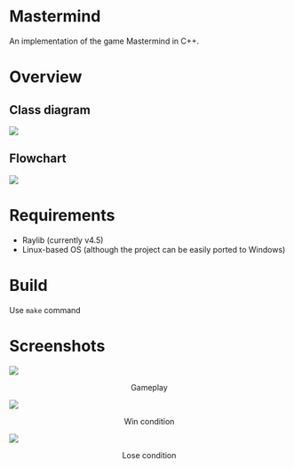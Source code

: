 # Mastermind

An implementation of the game Mastermind in C++.

# Overview
## Class diagram
![](images/class-diagram.svg)

## Flowchart
![](images/flowchart.svg)

# Requirements

* Raylib (currently v4.5)
* Linux-based OS (although the project can be easily ported to Windows)

# Build

Use `make` command

# Screenshots

![](images/game.png)
<p align="center">Gameplay</p>

![](images/win.png)
<p align="center">Win condition</p>

![](images/lose.png)
<p align="center">Lose condition</p>

